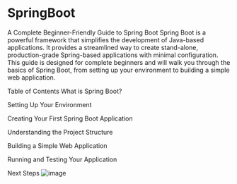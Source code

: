 # SpringBoot
A Complete Beginner-Friendly Guide to Spring Boot
Spring Boot is a powerful framework that simplifies the development of Java-based applications. It provides a streamlined way to create stand-alone, production-grade Spring-based applications with minimal configuration. This guide is designed for complete beginners and will walk you through the basics of Spring Boot, from setting up your environment to building a simple web application.

Table of Contents
What is Spring Boot?

Setting Up Your Environment

Creating Your First Spring Boot Application

Understanding the Project Structure

Building a Simple Web Application

Running and Testing Your Application

Next Steps
![image](https://github.com/user-attachments/assets/72e4964f-adb0-47c0-a81b-bc547998e4a8)
